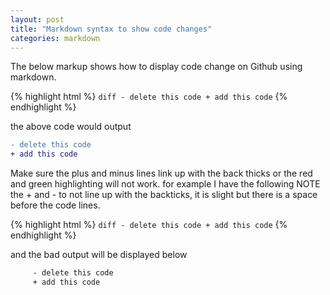 ```yaml
---
layout: post
title: "Markdown syntax to show code changes"
categories: markdown
---
```




The below markup shows how to display code change on Github using markdown.   

{% highlight html %}
    ``` diff
    - delete this code
    + add this code
    ```
{% endhighlight %}

the above code would output

``` diff
- delete this code
+ add this code
```

Make sure the plus and minus lines link up with the back thicks or the red and green highlighting will not work. for example I have the following NOTE the + and - to not line up with the backticks, it is slight but there is a space before the code lines. 

{% highlight html %}
    ``` diff
     - delete this code
     + add this code
    ```
{% endhighlight %}

and the bad output will be displayed below
``` diff
     - delete this code
     + add this code
```